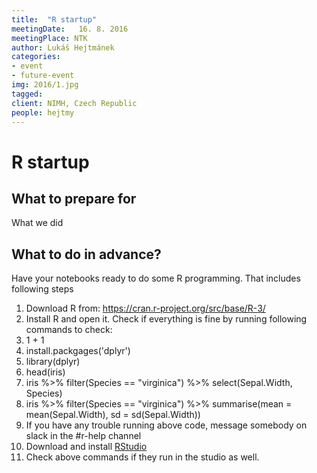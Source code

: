 ```yaml
---
title:  "R startup"
meetingDate:   16. 8. 2016
meetingPlace: NTK
author: Lukáš Hejtmánek
categories:
- event
- future-event
img: 2016/1.jpg
tagged:
client: NIMH, Czech Republic
people: hejtmy
---
```

R startup
========


What to prepare for
-----------
What we did


What to do in advance?
-----------

Have your notebooks ready to do some R programming. That includes following steps
1. Download R from: https://cran.r-project.org/src/base/R-3/
2. Install R and open it. Check if everything is fine by running following commands to check:
  1. 1 + 1
  2. install.packgages('dplyr')
  3. library(dplyr)
  4. head(iris)
  5. iris %>% filter(Species == "virginica") %>% select(Sepal.Width, Species)
  6. iris %>% filter(Species == "virginica")  %>% summarise(mean = mean(Sepal.Width), sd = sd(Sepal.Width))
3. If you have any trouble running above code, message somebody on slack in the #r-help channel
4. Download and install [RStudio](https://www.rstudio.com/products/rstudio/)
5. Check above commands if they run in the studio as well.
